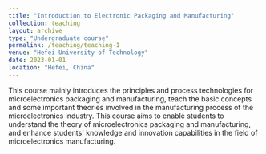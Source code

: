 ```yaml
---
title: "Introduction to Electronic Packaging and Manufacturing"
collection: teaching
layout: archive
type: "Undergraduate course"
permalink: /teaching/teaching-1
venue: "Hefei University of Technology"
date: 2023-01-01
location: "Hefei, China"
---
```

This course mainly introduces the principles and process technologies for microelectronics packaging and manufacturing, teach the basic concepts and some important theories involved in the manufacturing process of the microelectronics industry. This course aims to enable students to understand the theory of microelectronics packaging and manufacturing, and enhance students' knowledge and innovation capabilities in the field of microelectronics manufacturing.


